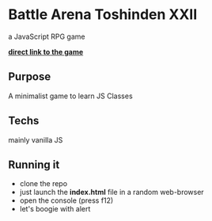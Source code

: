 # Battle Arena Toshinden XXII
a JavaScript RPG game

**[direct link to the game](https://profprogrammeur.github.io/BattleArenaToshindenXXII_THP/)**

## Purpose
A minimalist game to learn JS Classes

## Techs
mainly vanilla JS

## Running it
  * clone the repo
  * just launch the **index.html** file in a random web-browser
  * open the console (press f12)
  * let's boogie with alert 
